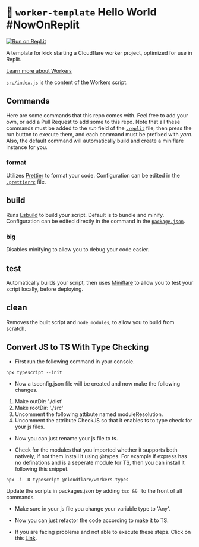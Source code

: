 # 👷 `worker-template` Hello World \#NowOnReplit

[![Run on Repl.it](https://repl.it/badge/github/HelloImAlastair/WorkerOnReplit)](https://repl.it/github/HelloImAlastair/WorkerOnReplit)

A template for kick starting a Cloudflare worker project, optimized for use in Replit.

[Learn more about Workers]("https://developers.cloudflare.com/workers")

[`src/index.js`](src/index.js) is the content of the Workers script.

## Commands
Here are some commands that this repo comes with. Feel free to add your own, or add a Pull Request to add some to this repo. Note that all these commands must be added to the _run_ field of the [`.replit`](.replit) file, then press the run button to execute them, and each command must be prefixed with _yarn_. Also, the default command will automatically build and create a miniflare instance for you.

### format
Utilizes [Prettier](https://prettier.io) to format your code. Configuration can be edited in the [`.prettierrc`](.prettierrc) file.

## build
Runs [Esbuild](https://esbuild.github.io) to build your script. Default is to bundle and minify. Configuration can be edited directly in the command in the [`package.json`](package.json).

### big
Disables minifying to allow you to debug your code easier.

## test
Automatically builds your script, then uses [Miniflare]("https://miniflare.dev") to allow you to test your script locally, before deploying.

## clean
Removes the built script and `node_modules`, to allow you to build from scratch.

## Convert JS to TS With Type Checking
- First run the following command in your console.
```
npx typescript --init
```
- Now a tsconfig.json file will be created and now make the following changes.
1. Make outDir: './dist'
2. Make rootDir: './src'
3. Uncomment the following attibute named moduleResolution.
4. Uncomment the attribute CheckJS so that it enables ts to type check for your js files.

- Now you can just rename your js file to ts.

- Check for the modules that you imported whether it supports both natively, if not them install it using @types.
For example if express has no definations and is a seperate module for TS, then you can install it following this snippet.
```
npx -i -D typescript @cloudflare/workers-types
```

Update the scripts in packages.json by adding `tsc && ` to the front of all commands.

- Make sure in your js file you change your variable type to 'Any'.
- Now you can just refactor the code according to make it to TS.

- If you are facing problems and not able to execute these steps. Click on this [Link](https://www.youtube.com/watch?v=qFMMOJucqTw).
